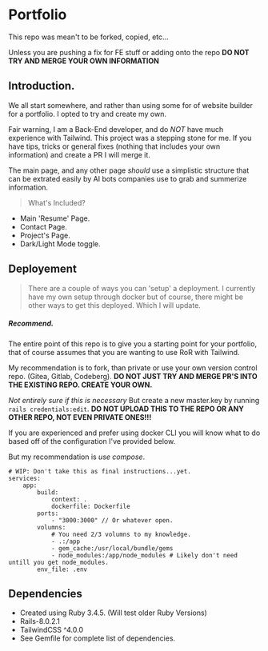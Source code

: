 # Portfolio

This repo was mean't to be forked, copied, etc...

Unless you are pushing a fix for FE stuff or adding onto the repo **DO NOT TRY AND MERGE YOUR OWN INFORMATION**

## Introduction.

We all start somewhere, and rather than using some for of website builder for a portfolio. I opted to try and create my own.

Fair warning, I am a Back-End developer, and do _NOT_ have much experience with Tailwind. This project was a stepping stone for me. If you have tips, tricks or general fixes (nothing that includes your own information) and create a PR I will merge it.

The main page, and any other page _should_ use a simplistic structure that can be extrated easily by AI bots companies use to grab and summerize information.

> What's Included?

- Main 'Resume' Page.
- Contact Page.
- Project's Page.
- Dark/Light Mode toggle.

## Deployement

> There are a couple of ways you can 'setup' a deployment. I currently have my own setup through docker but of course, there might be other ways to get this deployed. Which I will update.

##### Recommend.
The entire point of this repo is to give you a starting point for your portfolio, that of course assumes that you are wanting to use RoR with Tailwind.

My recommendation is to fork, than private or use your own version control repo. (Gitea, Gitlab, Codeberg).
**DO NOT JUST TRY AND MERGE PR'S INTO THE EXISTING REPO. CREATE YOUR OWN.**

_Not entirely sure if this is necessary_ But create a new master.key by running `rails credentials:edit`.
**DO NOT UPLOAD THIS TO THE REPO OR ANY OTHER REPO, NOT EVEN PRIVATE ONES!!!**

If you are experienced and prefer using docker CLI you will know what to do based off of the configuration I've provided below.

But my recommendation is _use compose_.

```
# WIP: Don't take this as final instructions...yet.
services:
    app:
        build:
            context: .
            dockerfile: Dockerfile
        ports:
            - "3000:3000" // Or whatever open.
        volumns:
            # You need 2/3 volumns to my knowledge.
            - .:/app
            - gem_cache:/usr/local/bundle/gems
            - node_modules:/app/node_modules # Likely don't need untill you get node_modules.
        env_file: .env
```

## Dependencies

- Created using Ruby 3.4.5. (Will test older Ruby Versions)
- Rails-8.0.2.1
- TailwindCSS ^4.0.0
- See Gemfile for complete list of dependencies.